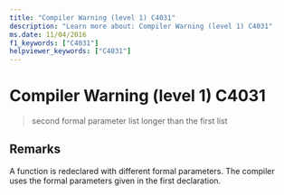 ```yaml
---
title: "Compiler Warning (level 1) C4031"
description: "Learn more about: Compiler Warning (level 1) C4031"
ms.date: 11/04/2016
f1_keywords: ["C4031"]
helpviewer_keywords: ["C4031"]
---
```

# Compiler Warning (level 1) C4031

> second formal parameter list longer than the first list

## Remarks

A function is redeclared with different formal parameters. The compiler uses the formal parameters given in the first declaration.
